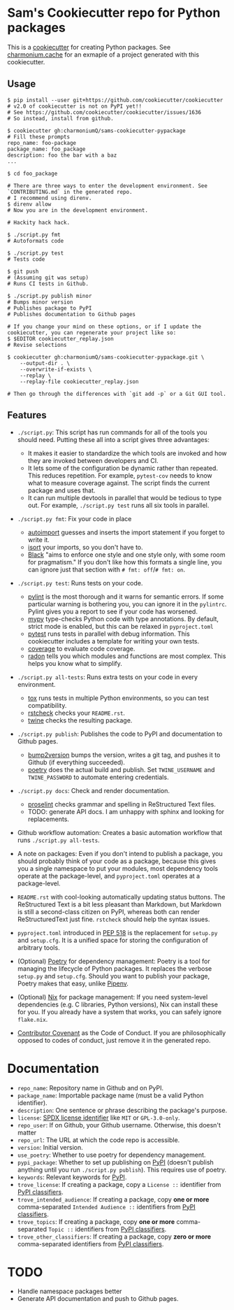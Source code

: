 # Sam's Cookiecutter repo for Python packages

This is a [cookiecutter] for creating Python packages. See
[charmonium.cache] for an exmaple of a project generated with this
cookiecutter.

## Usage

```shell
$ pip install --user git+https://github.com/cookiecutter/cookiecutter
# v2.0 of cookiecutter is not on PyPI yet!!
# See https://github.com/cookiecutter/cookiecutter/issues/1636
# So instead, install from github.

$ cookiecutter gh:charmoniumQ/sams-cookiecutter-pypackage
# Fill these prompts
repo_name: foo-package
package_name: foo_package
description: foo the bar with a baz
...

$ cd foo_package

# There are three ways to enter the development environment. See `CONTRIBUTING.md` in the generated repo.
# I recommend using direnv.
$ direnv allow
# Now you are in the development environment.

# Hackity hack hack.

$ ./script.py fmt
# Autoformats code

$ ./script.py test
# Tests code

$ git push
# (Assuming git was setup)
# Runs CI tests in Github.

$ ./script.py publish minor
# Bumps minor version
# Publishes package to PyPI
# Publishes documentation to Github pages

# If you change your mind on these options, or if I update the cookiecutter, you can regenerate your project like so:
$ $EDITOR cookiecutter_replay.json
# Revise selections

$ cookiecutter gh:charmoniumQ/sams-cookiecutter-pypackage.git \
    --output-dir . \
    --overwrite-if-exists \
    --replay \
    --replay-file cookiecutter_replay.json

# Then go through the differences with `git add -p` or a Git GUI tool.
```

## Features

- `./script.py`: This script has run commands for all of the tools you should need. Putting these
  all into a script gives three advantages:
  - It makes it easier to standardize the which tools are invoked and how they are invoked between developers and CI.
  - It lets some of the configuration be dynamic rather than repeated. This reduces repetition. For
    example, `pytest-cov` needs to know what to measure coverage against. The script finds the
    current package and uses that.
  - It can run multiple devtools in parallel that would be tedious to type out. For example, `./script.py test` runs all six tools in parallel.

- `./script.py fmt`: Fix your code in place
   - [autoimport] guesses and inserts the import statement if you forget to write it.
   - [isort] your imports, so you don't have to.
   - [Black] "aims to enforce one style and one style only, with some room for pragmatism." If you
     don't like how this formats a single line, you can ignore just that section with `# fmt:
     off`/`# fmt: on`.

- `./script.py test`: Runs tests on your code.
  - [pylint] is the most thorough and it warns for semantic errors. If some particular warning is
    bothering you, you can ignore it in the `pylintrc`. Pylint gives you a report to see if your
    code has worsened.
  - [mypy] type-checks Python code with type annotations. By default, strict mode is enabled, but
    this can be relaxed in `pyproject.toml`
  - [pytest] runs tests in parallel with debug information. This cookiecutter includes a template
    for writing your own tests.
  - [coverage] to evaluate code coverage.
  - [radon] tells you which modules and functions are most complex. This helps you know what to
    simplify.

- `./script.py all-tests`: Runs extra tests on your code in every environment.
  - [tox] runs tests in multiple Python environments, so you can test compatibility.
  - [rstcheck] checks your `README.rst`.
  - [twine] checks the resulting package.

- `./script.py publish`: Publishes the code to PyPI and documentation to Github pages.
  - [bump2version] bumps the version, writes a git tag, and pushes it to Github (if everything
    succeeded).
  - [poetry] does the actual build and publish. Set `TWINE_USERNAME` and `TWINE_PASSWORD` to
    automate entering credentials.

- `./script.py docs`: Check and render documentation.
  - [proselint] checks grammar and spelling in ReStructured Text files.
  - TODO: generate API docs. I am unhappy with sphinx and looking for replacements.

- Github workflow automation: Creates a basic automation workflow that runs `./script.py all-tests`.

- A note on packages: Even if you don't intend to publish a package, you should probably think of
  your code as a package, because this gives you a single namespace to put your modules, most
  dependency tools operate at the package-level, and `pyproject.toml` operates at a package-level.

- `README.rst` with cool-looking automatically updating status buttons. The ReStructured Text is a
  bit less pleasant than Markdown, but Markdown is still a second-class citizen on PyPI, whereas
  both can render ReStructuredText just fine. `rstcheck` should help the syntax issues.

- `pyproject.toml` introduced in [PEP 518] is the replacement for `setup.py` and `setup.cfg`. It is
  a unified space for storing the configuration of arbitrary tools.

- (Optional) [Poetry] for dependency management: Poetry is a tool for managing
  the lifecycle of Python packages. It replaces the verbose `setup.py` and `setup.cfg`. Should you
  want to publish your package, Poetry makes that easy, unlike [Pipenv].

- (Optional) [Nix] for package management: If you need system-level dependencies (e.g. C libraries,
  Python versions), Nix can install these for you. If you already have a system that works, you can
  safely ignore `flake.nix`.

- [Contributor Covenant] as the Code of Conduct. If you are
  philosophically opposed to codes of conduct, just remove it in the
  generated repo.

# Documentation

- `repo_name`: Repository name in Github and on PyPI.
- `package_name`: Importable package name (must be a valid Python identifier).
- `description`: One sentence or phrase describing the package's purpose.
- `license`: [SPDX license identifier] like `MIT` or `GPL-3.0-only`.
- `repo_user`: If on Github, your Github username. Otherwise, this doesn't matter
- `repo_url`: The URL at which the code repo is accessible.
- `version`: Initial version.
- `use_poetry`: Whether to use poetry for dependency management.
- `pypi_package`: Whether to set up publishing on [PyPI] (doesn't publish anything until you run
  `./script.py publish`). This requires use of poetry.
- `keywords`: Relevant keywords for [PyPI].
- `trove_license`: If creating a package, copy a `License ::` identifier from [PyPI classifiers].
- `trove_intended_audience`: If creating a package, copy **one or more** comma-separated `Intended
  Audience ::` identifiers from [PyPI classifiers].
- `trove_topics`: If creating a package, copy **one or more** comma-separated `Topic ::`
  identifiers from [PyPI classifiers].
- `trove_other_classifiers`: If creating a package, copy **zero or more** comma-separated identifiers
  from [PyPI classifiers].

# TODO

- Handle namespace packages better
- Generate API documentation and push to Github pages.

[Pipenv]: https://pipenv.pypa.io/en/latest/
[Poetry]: https://python-poetry.org/
[Contributor Covenant]:  https://www.contributor-covenant.org/
[isort]: https://github.com/timothycrosley/isort
[black]: https://github.com/psf/black
[pylint]: https://pylint.org/
[mypy]: https://mypy.readthedocs.io/en/stable/
[pytest]: https://docs.pytest.org/en/stable/
[coverage]: https://coverage.readthedocs.io/en/coverage-5.1/
[bump2version]: https://github.com/c4urself/bump2version/
[cookiecutter]: https://github.com/cookiecutter/cookiecutter
[tox]: https://tox.readthedocs.io/en/latest/
[PyPI]: pypi.org/
[radon]: https://radon.readthedocs.io/en/latest/
[PEP 518]: https://peps.python.org/pep-0518/
[rstcheck]: https://github.com/myint/rstcheck
[twine]: https://twine.readthedocs.io/en/latest/
[PyPI classifiers]: https://pypi.org/classifiers/
[Nix]: https://nixos.org/
[SPDX license identifier]: https://spdx.org/licenses/
[charmonium.cache]: https://github.com/charmoniumQ/charmonium.cache/
[autoimport]: https://lyz-code.github.io/autoimport/
[proselint]: http://proselint.com/

